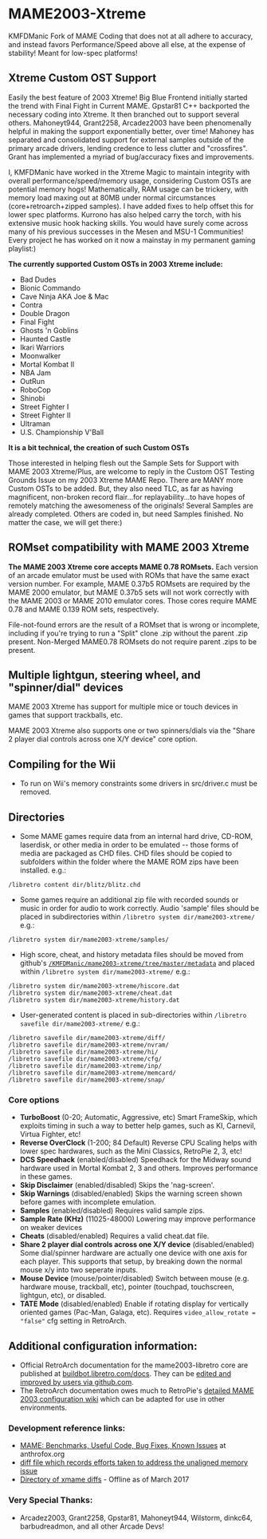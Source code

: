 # MAME2003-Xtreme
KMFDManic Fork of MAME Coding that does not at all adhere to accuracy, and instead favors Performance/Speed above all else, at the expense of stability!  Meant for low-spec platforms!

## Xtreme Custom OST Support
Easily the best feature of 2003 Xtreme!  Big Blue Frontend initially started the trend with Final Fight in Current MAME.  Gpstar81 C++ backported the necessary coding into Xtreme.  It then branched out to support several others.  Mahoneyt944, Grant2258, Arcadez2003 have been phenomenally helpful in making the support exponentially better, over time!  Mahoney has separated and consolidated support for external samples outside of the primary arcade drivers, lending credence to less clutter and "crossfires".  Grant has implemented a myriad of bug/accuracy fixes and improvements.  

I, KMFDManic have worked in the Xtreme Magic to maintain integrity with overall performance/speed/memory usage, considering Custom OSTs are potential memory hogs!  Mathematically, RAM usage can be trickery, with memory load maxing out at 80MB under normal circumstances (core+retroarch+zipped samples).  I have added fixes to help offset this for lower spec platforms.  Kurrono has also helped carry the torch, with his extensive music hook hacking skills.  You would have surely come across many of his previous successes in the Mesen and MSU-1 Communities!  Every project he has worked on it now a mainstay in my permanent gaming playlist:)

**The currently supported Custom OSTs in 2003 Xtreme include:**
- Bad Dudes
- Bionic Commando
- Cave Ninja AKA Joe & Mac
- Contra
- Double Dragon
- Final Fight
- Ghosts 'n Goblins
- Haunted Castle
- Ikari Warriors
- Moonwalker
- Mortal Kombat II
- NBA Jam
- OutRun
- RoboCop
- Shinobi
- Street Fighter I
- Street Fighter II
- Ultraman
- U.S. Championship V'Ball

**It is a bit technical, the creation of such Custom OSTs**

Those interested in helping flesh out the Sample Sets for Support with MAME 2003 Xtreme/Plus, are welcome to reply in the Custom OST Testing Grounds Issue on my 2003 Xtreme MAME Repo.  There are MANY more Custom OSTs to be added.  But, they also need TLC, as far as having magnificent, non-broken record flair...for replayability...to have hopes of remotely matching the awesomeness of the originals!  Several Samples are already completed.  Others are coded in, but need Samples finished.  No matter the case, we will get there:)

## ROMset compatibility with MAME 2003 Xtreme
**The MAME 2003 Xtreme core accepts MAME 0.78 ROMsets.** Each version of an arcade emulator must be used with ROMs that have the same exact version number. For example, MAME 0.37b5 ROMsets are required by the MAME 2000 emulator, but MAME 0.37b5 sets will not work correctly with the MAME 2003 or MAME 2010 emulator cores. Those cores require MAME 0.78 and MAME 0.139 ROM sets, respectively.

File-not-found errors are the result of a ROMset that is wrong or incomplete, including if you're trying to run a "Split" clone .zip without the parent .zip present. Non-Merged MAME0.78 ROMsets do not require parent .zips to be present.

## Multiple lightgun, steering wheel, and "spinner/dial" devices
MAME 2003 Xtreme has support for multiple mice or touch devices in games that support trackballs, etc.

MAME 2003 Xtreme also supports one or two spinners/dials via the "Share 2 player dial controls across one X/Y device" core option.

## Compiling for the Wii
* To run on Wii's memory constraints some drivers in src/driver.c must be removed.

## Directories
* Some MAME games require data from an internal hard drive, CD-ROM, laserdisk, or other media in order to be emulated -- those forms of media are packaged as CHD files. CHD files should be copied to subfolders within the folder where the MAME ROM zips have been installed. e.g.:
```
/libretro content dir/blitz/blitz.chd
```
* Some games require an additional zip file with recorded sounds or music in order for audio to work correctly. Audio 'sample' files should be placed in subdirectories within `/libretro system dir/mame2003-xtreme/` e.g.:
```
/libretro system dir/mame2003-xtreme/samples/
```
* High score, cheat, and history metadata files should be moved from github's [`/KMFDManic/mame2003-xtreme/tree/master/metadata`](https://github.com/KMFDManic/mame2003-xtreme/tree/master/metadata) and placed within `/libretro system dir/mame2003-xtreme/` e.g.:
```
/libretro system dir/mame2003-xtreme/hiscore.dat
/libretro system dir/mame2003-xtreme/cheat.dat
/libretro system dir/mame2003-xtreme/history.dat
```
* User-generated content is placed in sub-directories within `/libretro savefile dir/mame2003-xtreme/` e.g.:
```
/libretro savefile dir/mame2003-xtreme/diff/
/libretro savefile dir/mame2003-xtreme/nvram/
/libretro savefile dir/mame2003-xtreme/hi/
/libretro savefile dir/mame2003-xtreme/cfg/
/libretro savefile dir/mame2003-xtreme/inp/
/libretro savefile dir/mame2003-xtreme/memcard/
/libretro savefile dir/mame2003-xtreme/snap/
```

### Core options
* **TurboBoost** (0-20; Automatic, Aggressive, etc)
  Smart FrameSkip, which exploits timing in such a way to better help games, such as KI, Carnevil, Virtua Fighter, etc!
* **Reverse OverClock** (1-200; 84 Default)
  Reverse CPU Scaling helps with lower spec hardwares, such as the Mini Classics, RetroPie 2, 3, etc!
* **DCS Speedhack** (enabled/disabled)
  Speedhack for the Midway sound hardware used in Mortal Kombat 2, 3 and others. Improves performance in these games.
* **Skip Disclaimer** (enabled/disabled)
  Skips the 'nag-screen'.
* **Skip Warnings** (disabled/enabled)
  Skips the warning screen shown before games with incomplete emulation.
* **Samples** (enabled/disabled)
  Requires valid sample zips.
* **Sample Rate (KHz)** (11025-48000)
  Lowering may improve performance on weaker devices
* **Cheats** (disabled/enabled)
  Requires a valid cheat.dat file.
* **Share 2 player dial controls across one X/Y device** (disabled/enabled)
  Some dial/spinner hardware are actually one device with one axis for each player. This supports that setup, by breaking down the normal mouse x/y into two seperate inputs.
* **Mouse Device** (mouse/pointer/disabled)
  Switch between mouse (e.g. hardware mouse, trackball, etc), pointer (touchpad, touchscreen, lightgun, etc), or disabled.
* **TATE Mode** (disabled/enabled)
  Enable if rotating display for vertically oriented games (Pac-Man, Galaga, etc). Requires `video_allow_rotate = "false"` cfg setting in RetroArch.

## Additional configuration information:
 * Official RetroArch documentation for the mame2003-libretro core are published at [buildbot.libretro.com/docs](https://buildbot.libretro.com/docs/). They can be [edited and improved by users via github.com](https://github.com/libretro/docs/blob/master/docs/library/mame2003.md).
 * The RetroArch documentation owes much to RetroPie's [detailed MAME 2003 configuration wiki](https://github.com/RetroPie/RetroPie-Setup/wiki/lr-mame2003) which can be adapted for use in other environments.
 
### Development reference links:
 * [MAME: Benchmarks, Useful Code, Bug Fixes, Known Issues](http://www.anthrofox.org/code/mame/index.html) at anthrofox.org
 * [diff file which records efforts taken to address the unaligned memory issue](https://code.oregonstate.edu/svn/dsp_bd/uclinux-dist/trunk/user/games/xmame/xmame-0.106/src/unix/contrib/patches/word-align-patch)
 * [Directory of xmame diffs](http://web.archive.org/web/20090718202532/http://www.filewatcher.com/b/ftp/ftp.zenez.com/pub/mame/xmame.0.0.html) - Offline as of March 2017

### Very Special Thanks:
 * Arcadez2003, Grant2258, Gpstar81, Mahoneyt944, Wilstorm, dinkc64, barbudreadmon, and all other Arcade Devs!
 
